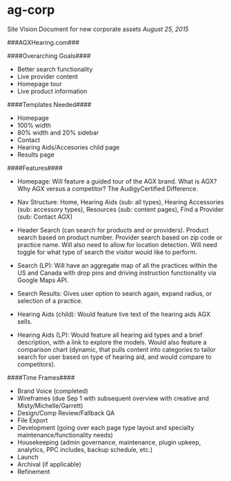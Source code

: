 # ag-corp
Site Vision Document for new corporate assets 
_August 25, 2015_


###AGXHearing.com###

####Overarching Goals####
+ Better search functionality
+ Live provider content
+ Homepage tour
+ Live product information


####Templates Needed####
+ Homepage
+ 100% width
+ 80% width and 20% sidebar
+ Contact
+ Hearing Aids/Accesories child page
+ Results page

####Features####
+ Homepage: Will feature a guided tour of the AGX brand. What is AGX? Why AGX versus a competitor? The AudigyCertified Difference.

+ Nav Structure: Home, Hearing Aids (sub: all types), Hearing Accessories (sub: accessory types), Resources (sub: content pages), Find a Provider (sub: Contact AGX)

+ Header Search (can search for products and or providers). Product search based on product number. Provider search based on zip code or practice name. Will also need to allow for location detection. Will need toggle for what type of search the visitor would like to perform.

+ Search (LP): Will have an aggregate map of all the practices within the US and Canada with drop pins and driving instruction functionality via Google Maps API.

+ Search Results: Gives user option to search again, expand radius, or selection of a practice.

+ Hearing Aids (child): Would feature live text of the hearing aids AGX sells.

+ Hearing Aids (LP): Would feature all hearing aid types and a brief description, with a link to explore the models. Would also feature a comparison chart (dynamic, that pulls content into categories to tailor search for user based on type of hearing aid, and would compare to competitors).

####Time Frames####
+ Brand Voice (completed)
+ Wireframes (due Sep 1 with subsequent overview with creative and Misty/Michelle/Garrett)
+ Design/Comp
Review/Fallback QA
+ File Export
+ Development (going over each page type layout and specialty maintenance/functionality needs)
+ Housekeeping (admin governance, maintenance, plugin upkeep, analytics, PPC includes, backup schedule, etc.)
+ Launch
+ Archival (if applicable)
+ Refinement

